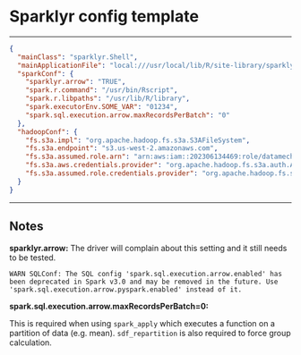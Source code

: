 
# Sparklyr config template

---


```json
{
  "mainClass": "sparklyr.Shell",
  "mainApplicationFile": "local:///usr/local/lib/R/site-library/sparklyr/java/sparklyr-3.0-2.12.jar",
  "sparkConf": {
    "sparklyr.arrow": "TRUE",
    "spark.r.command": "/usr/bin/Rscript",
    "spark.r.libpaths": "/usr/lib/R/library",
    "spark.executorEnv.SOME_VAR": "01234",
    "spark.sql.execution.arrow.maxRecordsPerBatch": "0"
  },
  "hadoopConf": {
    "fs.s3a.impl": "org.apache.hadoop.fs.s3a.S3AFileSystem",
    "fs.s3a.endpoint": "s3.us-west-2.amazonaws.com",
    "fs.s3a.assumed.role.arn": "arn:aws:iam::202306134469:role/datamechanics-tf",
    "fs.s3a.aws.credentials.provider": "org.apache.hadoop.fs.s3a.auth.AssumedRoleCredentialProvider",
    "fs.s3a.assumed.role.credentials.provider": "org.apache.hadoop.fs.s3a.SimpleAWSCredentialsProvider,com.amazonaws.auth.EnvironmentVariableCredentialsProvider,com.amazonaws.auth.InstanceProfileCredentialsProvider"
  }
}
```

---

## Notes

**sparklyr.arrow:** The driver will complain about this setting and it still needs to be tested.

```
WARN SQLConf: The SQL config 'spark.sql.execution.arrow.enabled' has been deprecated in Spark v3.0 and may be removed in the future. Use 'spark.sql.execution.arrow.pyspark.enabled' instead of it.
```

**spark.sql.execution.arrow.maxRecordsPerBatch=0:**

This is required when using `spark_apply` which executes a function on a partition of data (e.g. mean).
`sdf_repartition` is also required to force group calculation.
